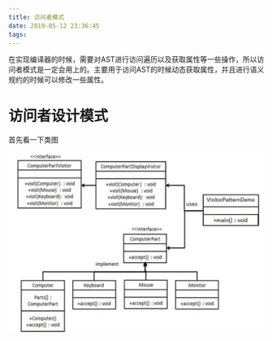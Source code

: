 ```yaml
---
title: 访问者模式
date: 2019-05-12 23:36:45
tags:
---
```


在实现编译器的时候，需要对AST进行访问遍历以及获取属性等一些操作，所以访问者模式是一定会用上的。主要用于访问AST的时候动态获取属性，并且进行语义规约的时候可以修改一些属性。

<!--more-->

# 访问者设计模式

首先看一下类图

![](visitor-pattern/pattern.png)

